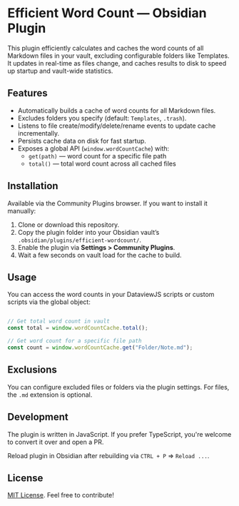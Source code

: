 # Efficient Word Count — Obsidian Plugin

This plugin efficiently calculates and caches the word counts of all Markdown files in your vault, excluding configurable folders like Templates. It updates in real-time as files change, and caches results to disk to speed up startup and vault-wide statistics.

## Features

- Automatically builds a cache of word counts for all Markdown files.
- Excludes folders you specify (default: `Templates`, `.trash`).
- Listens to file create/modify/delete/rename events to update cache incrementally.
- Persists cache data on disk for fast startup.
- Exposes a global API (`window.wordCountCache`) with:
  - `get(path)` — word count for a specific file path
  - `total()` — total word count across all cached files

## Installation

Available via the Community Plugins browser. If you want to install it manually:

1. Clone or download this repository.
2. Copy the plugin folder into your Obsidian vault’s `.obsidian/plugins/efficient-wordcount/`.
3. Enable the plugin via **Settings > Community Plugins**.
4. Wait a few seconds on vault load for the cache to build.

## Usage

You can access the word counts in your DataviewJS scripts or custom scripts via the global object:

```js

// Get total word count in vault
const total = window.wordCountCache.total();

// Get word count for a specific file path
const count = window.wordCountCache.get("Folder/Note.md");
```

## Exclusions

You can configure excluded files or folders via the plugin settings. For files, the `.md` extension is optional.

## Development
The plugin is written in JavaScript. If you prefer TypeScript, you're welcome to convert it over and open a PR.

Reload plugin in Obsidian after rebuilding via `CTRL + P` => `Reload ...`.

## License

[MIT License](LICENSE). Feel free to contribute!
